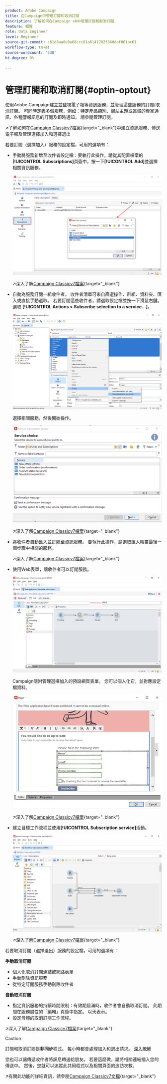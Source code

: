 ```yaml
---
product: Adobe Campaign
title: 在Campaign中管理訂閱和取消訂閱
description: 了解如何在Campaign v8中管理訂閱和取消訂閱
feature: 概覽
role: Data Engineer
level: Beginner
source-git-commit: c61d8aa8e0a68ccc81a6141782f860daf061bc61
workflow-type: tm+mt
source-wordcount: '538'
ht-degree: 0%

---
```


# 管理訂閱和取消訂閱{#optin-optout}

使用Adobe Campaign建立並監視電子報等資訊服務，並管理這些服務的訂閱/取消訂閱。 可同時定義多個服務，例如：特定產品類別、網站主題或區域的專家通訊、各種警報訊息的訂閱及即時通知。 請參閱管理訂閱。

↗️了解如何在[Campaign Classicv7檔案](https://experienceleague.adobe.com/docs/campaign-classic/using/sending-messages/subscriptions-and-referrals/managing-subscriptions.html){target=&quot;_blank&quot;}中建立資訊服務、傳送電子報及管理選擇加入和選擇退出

若要訂閱（選擇加入）服務的設定檔，可用的選項有：

* 手動將服務新增至收件者設定檔：要執行此操作，請從其配置檔案的&#x200B;**[!UICONTROL Subscriptions]**&#x200B;頁簽中，按一下&#x200B;**[!UICONTROL Add]**&#x200B;並選擇相關資訊服務。

   ![](assets/subscribe-to-a-service.png)

   ↗️深入了解[Campaign Classicv7檔案](https://experienceleague.adobe.com/docs/campaign-classic/using/getting-started/profile-management/editing-a-profile.html?lang=en#deliveries-tab){target=&quot;_blank&quot;}

* 自動為服務訂閱一組收件者。 收件者清單可來自篩選操作、群組、資料夾、匯入或直接手動選取。 若要訂閱這些收件者，請選取設定檔並按一下滑鼠右鍵。 選取 **[!UICONTROL Actions > Subscribe selection to a service...]**。

   ![](assets/subscribe-selection.png)

   選擇相關服務，然後開始操作。

   ![](assets/subscribe-confirm.png)

   ↗️深入了解[Campaign Classicv7檔案](https://experienceleague.adobe.com/docs/campaign-classic/using/getting-started/profile-management/editing-a-profile.html?lang=en#deliveries-tab){target=&quot;_blank&quot;}


* 將收件者自動匯入並訂閱至資訊服務。 要執行此操作，請選取匯入精靈最後一個步驟中相關的服務。

   ↗️深入了解[Campaign Classicv7檔案](https://experienceleague.adobe.com/docs/campaign-classic/using/getting-started/importing-and-exporting-data/generic-imports-exports/executing-import-jobs.html?lang=en#step-5---additional-step-when-importing-recipients){target=&quot;_blank&quot;}

* 使用Web表單，讓收件者可以訂閱服務。

   ![](assets/opt-in-webapp.png)

   Campaign隨附管理選擇加入的預設網頁表單。 您可以個人化它，並對應設定檔資料。

   ![](assets/web-app.png)

   ↗️深入了解[Campaign Classicv7檔案](https://experienceleague.adobe.com/docs/campaign-classic/using/designing-content/web-forms/use-cases--web-forms.html?lang=en#create-a-subscription--form-with-double-opt-in){target=&quot;_blank&quot;}


* 建立目標工作流程並使用&#x200B;**[!UICONTROL Subscription service]**&#x200B;活動。

   ![](assets/wf-subscription.png)

   ↗️深入了解[Campaign Classicv7檔案](https://experienceleague.adobe.com/docs/campaign-classic/using/automating-with-workflows/targeting-activities/subscription-services.html?lang=en#example--subscribe-a-list-of-recipients-to-a-newsletter){target=&quot;_blank&quot;}

若要取消訂閱（選擇退出）服務的設定檔，可用的選項有：

**手動取消訂閱**

* 個人化取消訂閱連結或網路表單
* 手動刪除資訊服務
* 從特定訂閱服務手動刪除收件者

**自動取消訂閱**

* 指定資訊服務的持續時間限制：有效期屆滿時，收件者會自動取消訂閱。 此期間在服務屬性的「編輯」頁簽中指定。 以天表示。
* 設定母體的取消訂閱工作流程。

↗️深入了解[Campaign Classicv7檔案](https://experienceleague.adobe.com/docs/campaign-classic/using/sending-messages/subscriptions-and-referrals/managing-subscriptions.html?lang=en#unsubscribing-a-recipient-from-a-service){target=&quot;_blank&quot;}


>[!CAUTION]
>
>訂閱和取消訂閱是&#x200B;**非同步**&#x200B;程式。 每小時都會處理加入和退出請求。 [深入瞭解](../dev/new-apis.md#sub-apis)

您也可以讓傳遞收件者將訊息轉送給朋友。 若要這麼做，請將相關連結插入您的傳送中。 然後，您就可以追蹤此共用程式以及相關頁面的造訪次數。

↗️有關此功能的詳細資訊，請參閱[Campaign Classicv7文檔](https://experienceleague.adobe.com/docs/campaign-classic/using/sending-messages/subscriptions-and-referrals/viral-and-social-marketing.html?lang=en#viral-marketing--forward-to-a-friend){target=&quot;_blank&quot;}